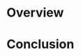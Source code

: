 <!--
- Copyright (c) 2023, Mobica Limited
-
- SPDX-License-Identifier: Apache-2.0
-
- Licensed under the Apache License, Version 2.0 the "License";
- you may not use this file except in compliance with the License.
- You may obtain a copy of the License at
-
-     http://www.apache.org/licenses/LICENSE-2.0
-
- Unless required by applicable law or agreed to in writing, software
- distributed under the License is distributed on an "AS IS" BASIS,
- WITHOUT WARRANTIES OR CONDITIONS OF ANY KIND, either express or implied.
- See the License for the specific language governing permissions and
- limitations under the License.
-
-->

<!-- NOTE: Remove the following comment block for the actual readme of your sample -->

<!--
This is a template for the sample's readme. Every new sample should come with a readme that contains at least a short tutorial that accompanies the code of the example.

Readmes are written in Markdown (see https://en.wikipedia.org/wiki/Markdown).

You can freely choose how to structure it, but it should always contain an overview and conclusion paragraph.

The readme can (and most often should) show code from along with an explanation. Code in markdown can be rendered using three backticks and can be formatted using a language specifier, e.g.:

```cpp
void main() {
    std::cout << "Hello World";
}
```

or

```glsl
void main() {
    gl_color = vec4(1.0f);
}
```

Ideally it also contains an image of how the sample is supposed to look.

For an example you can take a look at the readme's of existing samples, e.g. https://raw.githubusercontent.com/SaschaWillems/Vulkan-Samples/main/samples/extensions/descriptor_indexing/README.md
-->

# Overview

<!-- 
This chapter should contain an overview of what this sample is trying to achieve. If extensions are used, this chapter should also list those.
-->

<!-- 
The following chapters get into the details on how the sample is working, what features are used, etc. 

The chapter itself can be structured by using sub paragraphs, e.g.:

# Feature description

# Enabling extensions

# etc.

-->

# Conclusion

<!--
The tutorial should end with a conclusion chapter that recaps the tutorial and (if applicable) talks about pros and cons of the features demonstrated in this sample
>
